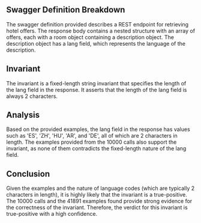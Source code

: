 ## Swagger Definition Breakdown
The swagger definition provided describes a REST endpoint for retrieving hotel offers. The response body contains a nested structure with an array of offers, each with a room object containing a description object. The description object has a lang field, which represents the language of the description.

## Invariant
The invariant is a fixed-length string invariant that specifies the length of the lang field in the response. It asserts that the length of the lang field is always 2 characters.

## Analysis
Based on the provided examples, the lang field in the response has values such as 'ES', 'ZH', 'HU', 'AR', and 'DE', all of which are 2 characters in length. The examples provided from the 10000 calls also support the invariant, as none of them contradicts the fixed-length nature of the lang field.

## Conclusion
Given the examples and the nature of language codes (which are typically 2 characters in length), it is highly likely that the invariant is a true-positive. The 10000 calls and the 41891 examples found provide strong evidence for the correctness of the invariant. Therefore, the verdict for this invariant is true-positive with a high confidence.
